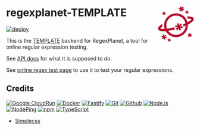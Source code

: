 # regexplanet-TEMPLATE [<img align="right" alt="RegexPlanet icon" height="96" src="static/favicon.svg" />](http://www.regexplanet.com/advanced/TEMPLATE/index.html)

[![deploy](https://github.com/regexplanet/regexplanet-template/actions/workflows/gcr-deploy.yaml/badge.svg)](https://github.com/regexplanet/regexplanet-template/actions/workflows/gcr-deploy.yaml)

This is the [TEMPLATE](https://www.template.example.com/) backend for RegexPlanet, a tool for online regular expression testing.

See [API docs](http://github.com/regexplanet/regexplanet-next/blob/main/CONTRIBUTING.md) for what it is supposed to do.

See [online regex test page](http://www.regexplanet.com/advanced/TEMPLATE/index.html) to use it to test your regular expressions.

## Credits

[![Google CloudRun](https://www.vectorlogo.zone/logos/google_cloud_run/google_cloud_run-ar21.svg)](https://cloud.google.com/run/ "Hosting")
[![Docker](https://www.vectorlogo.zone/logos/docker/docker-ar21.svg)](https://www.docker.com/ "Deployment")
[![Fastify](https://www.vectorlogo.zone/logos/fastifyio/fastifyio-ar21.svg)](https://fastify.dev/ "Application server")
[![Git](https://www.vectorlogo.zone/logos/git-scm/git-scm-ar21.svg)](https://git-scm.com/ "Version control")
[![Github](https://www.vectorlogo.zone/logos/github/github-ar21.svg)](https://github.com/ "Code hosting")
[![Node.js](https://www.vectorlogo.zone/logos/nodejs/nodejs-ar21.svg)](https://nodejs.org/ "Application Server")
[![NodePing](https://www.vectorlogo.zone/logos/nodeping/nodeping-ar21.svg)](https://nodeping.com?rid=201109281250J5K3P "Uptime monitoring")
[![npm](https://www.vectorlogo.zone/logos/npmjs/npmjs-ar21.svg)](https://www.npmjs.com/ "JS Package Management")
[![TypeScript](https://www.vectorlogo.zone/logos/typescriptlang/typescriptlang-ar21.svg)](https://www.typescriptlang.org/ "Programming Language")

* [Simplecss](https://simplecss.org/)
